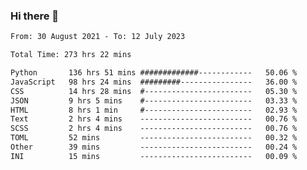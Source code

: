 ### Hi there 👋

<!--
**dominoto/dominoto** is a ✨ _special_ ✨ repository because its `README.md` (this file) appears on your GitHub profile.

Here are some ideas to get you started:

- 🔭 I’m currently working on ...
- 🌱 I’m currently learning ...
- 👯 I’m looking to collaborate on ...
- 🤔 I’m looking for help with ...
- 💬 Ask me about ...
- 📫 How to reach me: ...
- 😄 Pronouns: ...
- ⚡ Fun fact: ...
-->
<!--START_SECTION:waka-->

```txt
From: 30 August 2021 - To: 12 July 2023

Total Time: 273 hrs 22 mins

Python       136 hrs 51 mins #############------------   50.06 %
JavaScript   98 hrs 24 mins  #########----------------   36.00 %
CSS          14 hrs 28 mins  #------------------------   05.30 %
JSON         9 hrs 5 mins    #------------------------   03.33 %
HTML         8 hrs 1 min     #------------------------   02.93 %
Text         2 hrs 4 mins    -------------------------   00.76 %
SCSS         2 hrs 4 mins    -------------------------   00.76 %
TOML         52 mins         -------------------------   00.32 %
Other        39 mins         -------------------------   00.24 %
INI          15 mins         -------------------------   00.09 %
```

<!--END_SECTION:waka-->
